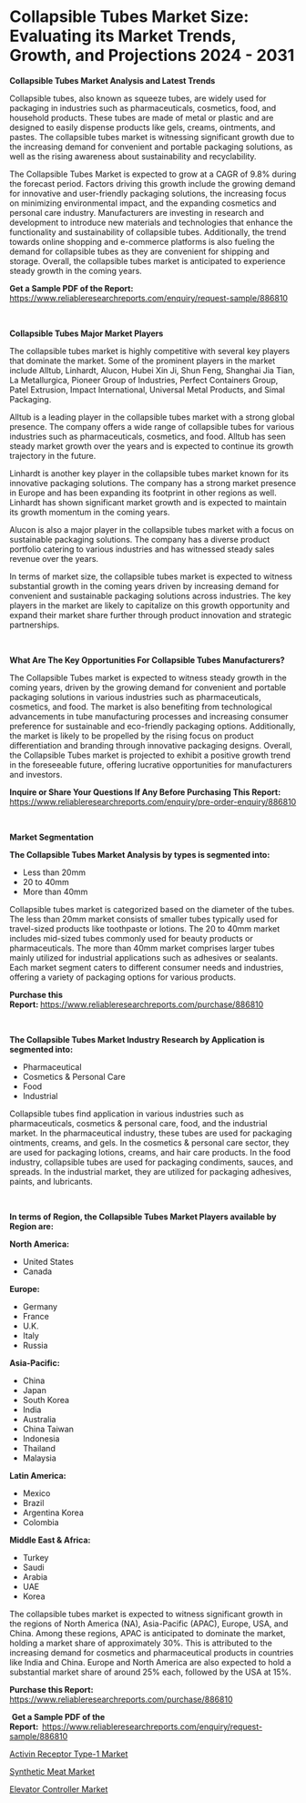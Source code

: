 <p><h1>Collapsible Tubes Market Size: Evaluating its Market Trends, Growth, and Projections 2024 - 2031</h1></p><p><strong>Collapsible Tubes Market Analysis and Latest Trends</strong></p>
<p><p>Collapsible tubes, also known as squeeze tubes, are widely used for packaging in industries such as pharmaceuticals, cosmetics, food, and household products. These tubes are made of metal or plastic and are designed to easily dispense products like gels, creams, ointments, and pastes. The collapsible tubes market is witnessing significant growth due to the increasing demand for convenient and portable packaging solutions, as well as the rising awareness about sustainability and recyclability.</p><p>The Collapsible Tubes Market is expected to grow at a CAGR of 9.8% during the forecast period. Factors driving this growth include the growing demand for innovative and user-friendly packaging solutions, the increasing focus on minimizing environmental impact, and the expanding cosmetics and personal care industry. Manufacturers are investing in research and development to introduce new materials and technologies that enhance the functionality and sustainability of collapsible tubes. Additionally, the trend towards online shopping and e-commerce platforms is also fueling the demand for collapsible tubes as they are convenient for shipping and storage. Overall, the collapsible tubes market is anticipated to experience steady growth in the coming years.</p></p>
<p><strong>Get a Sample PDF of the Report:&nbsp;</strong> <a href="https://www.reliableresearchreports.com/enquiry/request-sample/886810">https://www.reliableresearchreports.com/enquiry/request-sample/886810</a></p>
<p>&nbsp;</p>
<p><strong>Collapsible Tubes Major Market Players</strong></p>
<p><p>The collapsible tubes market is highly competitive with several key players that dominate the market. Some of the prominent players in the market include Alltub, Linhardt, Alucon, Hubei Xin Ji, Shun Feng, Shanghai Jia Tian, La Metallurgica, Pioneer Group of Industries, Perfect Containers Group, Patel Extrusion, Impact International, Universal Metal Products, and Simal Packaging.</p><p>Alltub is a leading player in the collapsible tubes market with a strong global presence. The company offers a wide range of collapsible tubes for various industries such as pharmaceuticals, cosmetics, and food. Alltub has seen steady market growth over the years and is expected to continue its growth trajectory in the future.</p><p>Linhardt is another key player in the collapsible tubes market known for its innovative packaging solutions. The company has a strong market presence in Europe and has been expanding its footprint in other regions as well. Linhardt has shown significant market growth and is expected to maintain its growth momentum in the coming years.</p><p>Alucon is also a major player in the collapsible tubes market with a focus on sustainable packaging solutions. The company has a diverse product portfolio catering to various industries and has witnessed steady sales revenue over the years.</p><p>In terms of market size, the collapsible tubes market is expected to witness substantial growth in the coming years driven by increasing demand for convenient and sustainable packaging solutions across industries. The key players in the market are likely to capitalize on this growth opportunity and expand their market share further through product innovation and strategic partnerships.</p></p>
<p>&nbsp;</p>
<p><strong>What Are The Key Opportunities For Collapsible Tubes Manufacturers?</strong></p>
<p><p>The Collapsible Tubes market is expected to witness steady growth in the coming years, driven by the growing demand for convenient and portable packaging solutions in various industries such as pharmaceuticals, cosmetics, and food. The market is also benefiting from technological advancements in tube manufacturing processes and increasing consumer preference for sustainable and eco-friendly packaging options. Additionally, the market is likely to be propelled by the rising focus on product differentiation and branding through innovative packaging designs. Overall, the Collapsible Tubes market is projected to exhibit a positive growth trend in the foreseeable future, offering lucrative opportunities for manufacturers and investors.</p></p>
<p><strong>Inquire or Share Your Questions If Any Before Purchasing This Report:</strong> <a href="https://www.reliableresearchreports.com/enquiry/pre-order-enquiry/886810">https://www.reliableresearchreports.com/enquiry/pre-order-enquiry/886810</a></p>
<p>&nbsp;</p>
<p><strong>Market Segmentation</strong></p>
<p><strong>The Collapsible Tubes Market Analysis by types is segmented into:</strong></p>
<p><ul><li>Less than 20mm</li><li>20 to 40mm</li><li>More than 40mm</li></ul></p>
<p><p>Collapsible tubes market is categorized based on the diameter of the tubes. The less than 20mm market consists of smaller tubes typically used for travel-sized products like toothpaste or lotions. The 20 to 40mm market includes mid-sized tubes commonly used for beauty products or pharmaceuticals. The more than 40mm market comprises larger tubes mainly utilized for industrial applications such as adhesives or sealants. Each market segment caters to different consumer needs and industries, offering a variety of packaging options for various products.</p></p>
<p><strong>Purchase this Report:&nbsp;</strong><a href="https://www.reliableresearchreports.com/purchase/886810">https://www.reliableresearchreports.com/purchase/886810</a></p>
<p>&nbsp;</p>
<p><strong>The Collapsible Tubes Market Industry Research by Application is segmented into:</strong></p>
<p><ul><li>Pharmaceutical</li><li>Cosmetics & Personal Care</li><li>Food</li><li>Industrial</li></ul></p>
<p><p>Collapsible tubes find application in various industries such as pharmaceuticals, cosmetics & personal care, food, and the industrial market. In the pharmaceutical industry, these tubes are used for packaging ointments, creams, and gels. In the cosmetics & personal care sector, they are used for packaging lotions, creams, and hair care products. In the food industry, collapsible tubes are used for packaging condiments, sauces, and spreads. In the industrial market, they are utilized for packaging adhesives, paints, and lubricants.</p></p>
<p>&nbsp;</p>
<p><strong>In terms of Region, the Collapsible Tubes Market Players available by Region are:</strong></p>
<p>
    <p> <strong> North America: </strong>
        <ul>
            <li>United States</li>
            <li>Canada</li>
        </ul>
        </p> 
    <p> <strong> Europe: </strong>
        <ul>
            <li>Germany</li>
            <li>France</li>
            <li>U.K.</li>
            <li>Italy</li>
            <li>Russia</li>
        </ul>
        </p> 
    <p> <strong> Asia-Pacific: </strong>
        <ul>
            <li>China</li>
            <li>Japan</li>
            <li>South Korea</li>
            <li>India</li>
            <li>Australia</li>
            <li>China Taiwan</li>
            <li>Indonesia</li>
            <li>Thailand</li>
            <li>Malaysia</li>
        </ul>
        </p> 
    <p> <strong> Latin America: </strong>
        <ul>
            <li>Mexico</li>
            <li>Brazil</li>
            <li>Argentina Korea</li>
            <li>Colombia</li>
        </ul>
        </p> 
    <p> <strong> Middle East & Africa: </strong>
        <ul>
            <li>Turkey</li>
            <li>Saudi</li>
            <li>Arabia</li>
            <li>UAE</li>
            <li>Korea</li>
        </ul>
    </p>
    </p>
<p><p>The collapsible tubes market is expected to witness significant growth in the regions of North America (NA), Asia-Pacific (APAC), Europe, USA, and China. Among these regions, APAC is anticipated to dominate the market, holding a market share of approximately 30%. This is attributed to the increasing demand for cosmetics and pharmaceutical products in countries like India and China. Europe and North America are also expected to hold a substantial market share of around 25% each, followed by the USA at 15%.</p></p>
<p><strong>Purchase this Report: </strong><a href="https://www.reliableresearchreports.com/purchase/886810">https://www.reliableresearchreports.com/purchase/886810</a></p>
<p>&nbsp;<strong>Get a Sample PDF of the Report:&nbsp;&nbsp;</strong><a href="https://www.reliableresearchreports.com/enquiry/request-sample/886810">https://www.reliableresearchreports.com/enquiry/request-sample/886810</a></p>
<p><strong></strong></p>
<p><p><a href="https://view.publitas.com/reportprime-1/activin-receptor-type-1-market-size-focuses-on-market-dynamics-in-depth-analysis-and-future-projections-of-its-market-forecasted-for-period-from-2023-to-2030/">Activin Receptor Type-1 Market</a></p><p><a href="https://view.publitas.com/reportprime-1/synthetic-meat-market-with-the-goal-of-estimating-the-market-size-and-future-growth-potential-of-various-market-segments-based-on-component-applications-end-user-and-region/">Synthetic Meat Market</a></p><p><a href="https://view.publitas.com/reportprime-1/elevator-controller-market-share-market-new-trends-analysis-report-by-type-by-application-by-end-use-by-region-and-segment-forecasts-2023-2030/">Elevator Controller Market</a></p></p>
